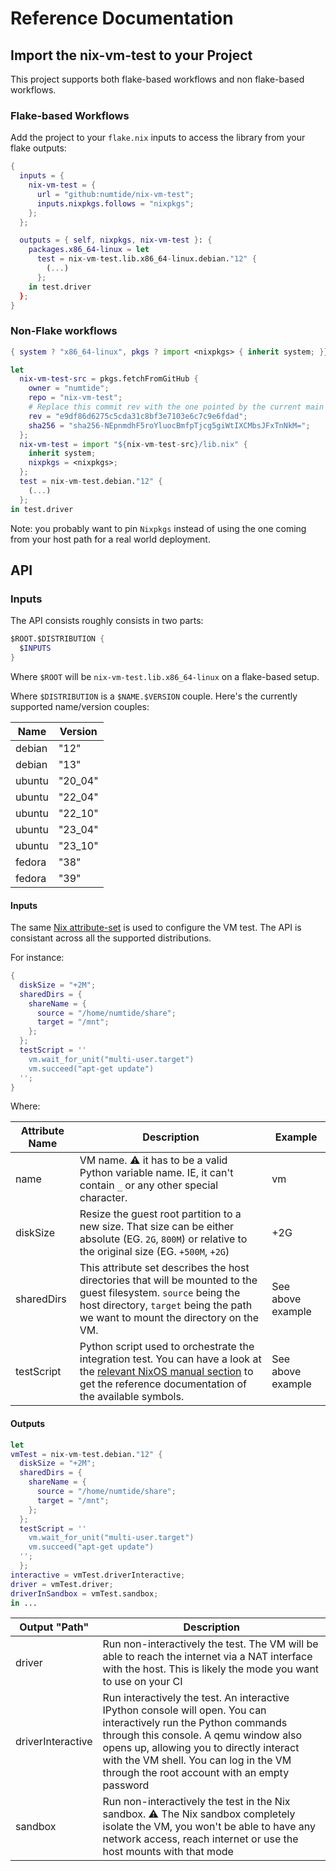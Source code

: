 # Reference Documentation

## Import the nix-vm-test to your Project

This project supports both flake-based workflows and non flake-based
workflows.

### Flake-based Workflows

Add the project to your `flake.nix` inputs to access the library from your flake outputs:

```nix
{
  inputs = {
    nix-vm-test = {
      url = "github:numtide/nix-vm-test";
      inputs.nixpkgs.follows = "nixpkgs";
    };
  };

  outputs = { self, nixpkgs, nix-vm-test }: {
    packages.x86_64-linux = let
      test = nix-vm-test.lib.x86_64-linux.debian."12" {
        (...)
      };
    in test.driver
  };
}
```

### Non-Flake workflows

```nix
{ system ? "x86_64-linux", pkgs ? import <nixpkgs> { inherit system; }}:

let
  nix-vm-test-src = pkgs.fetchFromGitHub {
    owner = "numtide";
    repo = "nix-vm-test";
    # Replace this commit rev with the one pointed by the current main branch.
    rev = "e9df86d6275c5cda31c8bf3e7103e6c7c9e6fdad";
    sha256 = "sha256-NEpnmdhF5roYluocBmfpTjcg5giWtIXCMbsJFxTnNkM=";
  };
  nix-vm-test = import "${nix-vm-test-src}/lib.nix" {
    inherit system;
    nixpkgs = <nixpkgs>;
  };
  test = nix-vm-test.debian."12" {
    (...)
  };
in test.driver
```

Note: you probably want to pin `Nixpkgs` instead of using the one coming from your host path for a real world deployment.


## API

### Inputs

The API consists roughly consists in two parts:

```nix
$ROOT.$DISTRIBUTION {
  $INPUTS
}
```

Where `$ROOT` will be `nix-vm-test.lib.x86_64-linux` on a flake-based setup.

Where `$DISTRIBUTION` is a `$NAME.$VERSION` couple. Here's the currently supported name/version couples:

| Name   | Version |
|--------|---------|
| debian | "12"    |
| debian | "13"    |
| ubuntu | "20_04" |
| ubuntu | "22_04" |
| ubuntu | "22_10" |
| ubuntu | "23_04" |
| ubuntu | "23_10" |
| fedora | "38"    |
| fedora | "39"    |

#### Inputs

The same [Nix attribute-set](https://nixos.org/manual/nix/stable/language/values.html?highlight=attribute%20set#attribute-set) is used to configure the VM test. The API is consistant across all the supported distributions.

For instance:

```nix
{
  diskSize = "+2M";
  sharedDirs = {
    shareName = {
      source = "/home/numtide/share";
      target = "/mnt";
    };
  };
  testScript = ''
    vm.wait_for_unit("multi-user.target")
    vm.succeed("apt-get update")
  '';
}
```

Where:

| Attribute Name | Description                                                                                                                                              | Example |
|----------------|----------------------------------------------------------------------------------------------------------------------------------------------------------|---------|
| name           | VM name. ⚠️ it has to be a valid Python variable name. IE, it can't contain `_` or any other special character.                                          | vm      |
| diskSize       | Resize the guest root partition to a new size. That size can be either absolute (EG. `2G`, `800M`) or relative to the original size (EG. `+500M`, `+2G`) | +2G     |
| sharedDirs     | This attribute set describes the host directories that will be mounted to the guest filesystem. `source` being the host directory, `target` being the path we want to mount the directory on the VM. |  See above example |
| testScript     | Python script used to orchestrate the integration test. You can have a look at the [relevant NixOS manual section](https://nixos.org/manual/nixos/stable/#ssec-machine-objects) to get the reference documentation of the available symbols. | See above example |

#### Outputs

```nix
let
vmTest = nix-vm-test.debian."12" {
  diskSize = "+2M";
  sharedDirs = {
    shareName = {
      source = "/home/numtide/share";
      target = "/mnt";
    };
  };
  testScript = ''
    vm.wait_for_unit("multi-user.target")
    vm.succeed("apt-get update")
  '';
  };
interactive = vmTest.driverInteractive;
driver = vmTest.driver;
driverInSandbox = vmTest.sandbox;
in ...
```

| Output "Path"     | Description                                                                                                                                                                                                                                                                                       |
|-------------------|---------------------------------------------------------------------------------------------------------------------------------------------------------------------------------------------------------------------------------------------------------------------------------------------------|
| driver            | Run non-interactively the test. The VM will be able to reach the internet via a NAT interface with the host. This is likely the mode you want to use on your CI                                                                                                                                   |
| driverInteractive | Run interactively the test. An interactive IPython console will open. You can interactively run the Python commands through this console. A qemu window also opens up, allowing you to directly interact with the VM shell. You can log in the VM through the root account with an empty password |
| sandbox           | Run non-interactively the test in the Nix sandbox. ⚠️ The Nix sandbox completely isolate the VM, you won't be able to have any network access, reach internet or use the host mounts with that mode                                                                                                |
